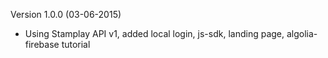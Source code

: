 Version 1.0.0 (03-06-2015)
  * Using Stamplay API v1, added local login, js-sdk, landing page, algolia-firebase tutorial 